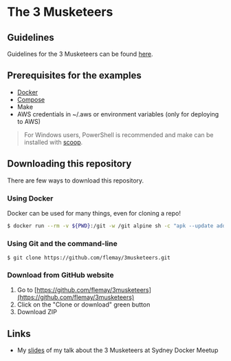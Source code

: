 # The 3 Musketeers

## Guidelines

Guidelines for the 3 Musketeers can be found [here](https://github.com/flemay/3musketeers/blob/master/Guidelines.md).

## Prerequisites for the examples

- [Docker](https://docs.docker.com/engine/installation/)
- [Compose](https://docs.docker.com/compose/install/)
- Make
- AWS credentials in ~/.aws or environment variables (only for deploying to AWS)

> For Windows users, PowerShell is recommended and make can be installed with [scoop](https://github.com/lukesampson/scoop).

## Downloading this repository

There are few ways to download this repository.

### Using Docker

Docker can be used for many things, even for cloning a repo!

```bash
$ docker run --rm -v ${PWD}:/git -w /git alpine sh -c "apk --update add git openssh && git clone https://github.com/flemay/3musketeers.git"
```

### Using Git and the command-line

`$ git clone https://github.com/flemay/3musketeers.git`

### Download from GitHub website

1. Go to [https://github.com/flemay/3musketeers](https://github.com/flemay/3musketeers)
2. Click on the "Clone or download" green button
3. Download ZIP

## Links

- My [slides](https://www.slideshare.net/FredericLemay/the-three-musketeers-83691981) of my talk about the 3 Musketeers at Sydney Docker Meetup